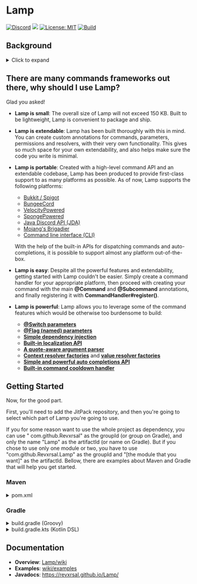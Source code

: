 # Lamp

[![Discord](https://img.shields.io/badge/Discord-blue?style=for-the-badge )](https://discord.gg/pEGGF785zp)
[![](https://jitpack.io/v/Revxrsal/Lamp.svg)](https://jitpack.io/#Revxrsal/Lamp)
[![License: MIT](https://img.shields.io/badge/License-MIT-yellow.svg)](https://opensource.org/licenses/MIT)
[![Build](https://github.com/Revxrsal/Lamp/actions/workflows/gradle.yml/badge.svg)](https://github.com/Revxrsal/Lamp/actions/workflows/gradle.yml)

## Background

<details>
  <summary>Click to expand</summary>
Building commands has always been a core concept in many applications, and, lots of times, a really boring and cumbersome one to pull off: Having to think of all the possible input from the user, all the mistakes they will make, validating input and then finally executing the actual command logic. 

We *aren't* supposed to mess our hands up with so much of this. We really shouldn't get ourselves
dirty with the highly error-prone string manipulation, nor are we supposed to repeat 3 lines of code
a thousand times. We also should not be forced to think of all the edge cases and possible output of
the user side. Developers should focus on what's *important*, not what isn't.

Then after all that, we really should make sure our code is clean, maintainable, extendable and
flexible.

Building upon this belief, Lamp was born.

Lamp has taken responsibility upon itself to take all the crap of the command creation process:
parsing input, validating arguments, auto completions, tokenizing and redirection, and leaves you
only to the important part of your job here: the actual command logic.

Through annotations, parameter resolvers, command conditions, permissions, argument validators,
cooldowns, dependency injection, auto-completers, Lamp not only makes the command creation process
much easier, it also becomes more fun, intuitive and less error prone.
</details>

## There are many commands frameworks out there, why should I use Lamp?

Glad you asked!

- **Lamp is small**: The overall size of Lamp will not exceed 150 KB. Built to be lightweight, Lamp
  is convenient to package and ship.
- **Lamp is extendable**: Lamp has been built thoroughly with this in mind. You can create custom
  annotations for commands, parameters, permissions and resolvers, with their very own
  functionality. This gives so much space for your own extendability, and also helps make sure the
  code you write is minimal.
- **Lamp is portable**: Created with a high-level command API and an extendable codebase, Lamp has
  been produced to provide first-class support to as many platforms as possible. As of now, Lamp
  supports the following platforms:
    - [Bukkit / Spigot](bukkit)
    - [BungeeCord](bungee)
    - [VelocityPowered](velocity)
    - [SpongePowered](sponge)
    - [Java Discord API (JDA)](jda)
    - [Mojang's Brigadier](brigadier)
    - [Command line interface (CLI)](cli)

  With the help of the built-in APIs for dispatching commands and auto-completions, it is possible
  to support almost any platform out-of-the-box.
- **Lamp is easy**: Despite all the powerful features and extendability, getting started with Lamp
  couldn't be easier. Simply create a command handler for your appropriate platform, then proceed
  with creating your command with the main **\@Command** and **\@Subcommand** annotations, and
  finally registering it with **CommandHandler#register()**.
- **Lamp is powerful**: Lamp allows you to leverage some of the command features which would be
  otherwise too burdensome to build:
    - **[@Switch parameters](common/src/main/java/revxrsal/commands/annotation/Switch.java)**
    - **[@Flag (named) parameters](common/src/main/java/revxrsal/commands/annotation/Flag.java)**
    - **[Simple dependency injection](common/src/main/java/revxrsal/commands/annotation/Dependency.java)**
    - **[Built-in localization API](common/src/main/java/revxrsal/commands/locales/Translator.java)**
    - **[A quote-aware argument parser](common/src/main/java/revxrsal/commands/command/ArgumentStack.java)**
    - **[Context resolver factories](common/src/main/java/revxrsal/commands/process/ContextResolverFactory.java)**
      and **[value resolver factories](common/src/main/java/revxrsal/commands/process/ValueResolverFactory.java)**
    - **[Simple and powerful auto completions API](common/src/main/java/revxrsal/commands/autocomplete/AutoCompleter.java)**
    - **[Built-in command cooldown handler](common/src/main/java/revxrsal/commands/annotation/Cooldown.java)**

## Getting Started

Now, for the good part.

First, you'll need to add the JitPack repository, and then you're going to select which part of Lamp
you're going to use.

If you for some reason want to use the whole project as dependency, you can use "
com.github.Revxrsal" as the groupId (or group on Gradle), and only the name "Lamp" as the
artifactId (or name on Gradle).
But if you chose to use only one module or two, you have to use "com.github.Revxrsal.Lamp" as the
groupId and "[the module that you want]" as the artifactId. Bellow, there are examples about Maven
and Gradle that will help you get started.

### Maven

<details>
  <summary>pom.xml</summary>

  ``` xml
  <repositories>
      <repository>
          <id>jitpack.io</id>
          <url>https://jitpack.io</url>
      </repository>
  </repositories>

  <dependencies>
      <!-- For the common module -->
      <dependency>
          <groupId>com.github.Revxrsal.Lamp</groupId>
          <artifactId>common</artifactId> 
          <version>[version]</version>
      </dependency>

      <!-- For the bukkit module -->
      <dependency>
          <groupId>com.github.Revxrsal.Lamp</groupId>
          <artifactId>bukkit</artifactId>
          <version>[version]</version>
      </dependency>  
  </dependencies>
  ```

 </details>

### Gradle

<details>
  <summary>build.gradle (Groovy)</summary>

```groovy
repositories {
    maven { url = 'https://jitpack.io' }
}

dependencies {
    // For the common module
    implementation 'com.github.Revxrsal.Lamp:common:[version]'

    // For the bukkit module
    implementation 'com.github.Revxrsal.Lamp:bukkit:[verison]'
}

compileJava { // Preserve parameter names in the bytecode
    options.compilerArgs += ["-parameters"]
    options.fork = true
    options.forkOptions.executable = "javac"
}

compileKotlin { // optional: if you're using Kotlin
    kotlinOptions.javaParameters = true
}
```

</details>


<details>
  <summary>build.gradle.kts (Kotlin DSL)</summary>

```kotlin
repositories {
    maven(url = "https://jitpack.io")
}

dependencies {
    // For the common project
    implementation("com.github.Revxrsal.Lamp:common:[version]")

    // For the bukkit module
    implementation("com.github.Revxrsal.Lamp:bukkit:[verison]")
}

compileJava { // Preserve parameter names in the bytecode
    options.compilerArgs += ["-parameters"]
    options.fork = true
    options.forkOptions.executable = "javac"
}

compileKotlin { // optional: if you're using Kotlin
    kotlinOptions.javaParameters = true
}
```

</details>

## Documentation

- **Overview**: [Lamp/wiki](https://github.com/Revxrsal/Lamp/wiki)
- **Examples**: [wiki/examples](https://github.com/Revxrsal/Lamp/wiki/Building-commands)
- **Javadocs**: https://revxrsal.github.io/Lamp/
